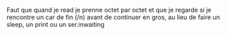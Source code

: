 Faut que quand je read je prenne octet par octet et que je regarde si je rencontre un car de fin (/n) avant de continuer en gros, au lieu de faire un sleep, un print ou un ser.inwaiting
